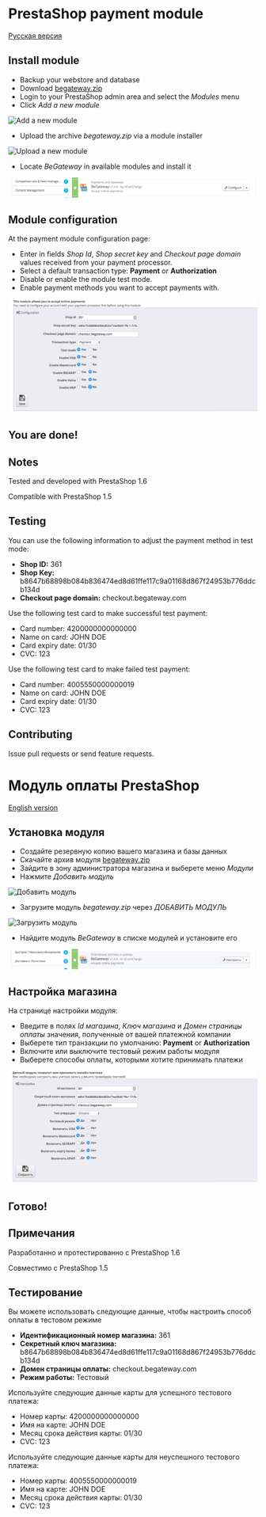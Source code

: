 # PrestaShop payment module

[Русская версия](#модуль-оплаты-prestashop)

## Install module

  * Backup your webstore and database
  * Download [begateway.zip](https://github.com/begateway/prestashop-1.6-payment-module/raw/master/begateway.zip)
  * Login to your PrestaShop admin area and select the _Modules_ menu
  * Click _Add a new module_

![Add a new module](https://github.com/begateway/prestashop-1.6-payment-module/raw/master/doc/add-module-button.png)

  * Upload the archive _begateway.zip_ via a module installer

![Upload a new module](https://github.com/begateway/prestashop-1.6-payment-module/raw/master/doc/add-module-file.png)

  * Locate _BeGateway_ in available modules and install it

![Install module](https://github.com/begateway/prestashop-1.6-payment-module/raw/master/doc/add-module-install.png)

## Module configuration

At the payment module configuration page:

  * Enter in fields _Shop Id_, _Shop secret key_ and _Checkout page domain_ values received from your payment processor.
  * Select a default transaction type: __Payment__ or __Authorization__
  * Disable or enable the module test mode.
  * Enable payment methods you want to accept payments with.

![Configure module](https://github.com/begateway/prestashop-1.6-payment-module/raw/master/doc/config-module.png)

## You are done!

## Notes

Tested and developed with PrestaShop 1.6

Compatible with PrestaShop 1.5

## Testing

You can use the following information to adjust the payment method in test mode:

  * __Shop ID:__ 361
  * __Shop Key:__ b8647b68898b084b836474ed8d61ffe117c9a01168d867f24953b776ddcb134d
  * __Checkout page domain:__ checkout.begateway.com

Use the following test card to make successful test payment:

  * Card number: 4200000000000000
  * Name on card: JOHN DOE
  * Card expiry date: 01/30
  * CVC: 123

Use the following test card to make failed test payment:

  * Card number: 4005550000000019
  * Name on card: JOHN DOE
  * Card expiry date: 01/30
  * CVC: 123

## Contributing

Issue pull requests or send feature requests.

# Модуль оплаты PrestaShop

[English version](#prestashop-payment-module)

## Установка модуля

  * Создайте резервную копию вашего магазина и базы данных
  * Скачайте архив модуля [begateway.zip](https://github.com/begateway/prestashop-1.6-payment-module/raw/master/begateway.zip)
  * Зайдите в зону администратора магазина и выберете меню _Модули_
  * Нажмите _Добавить модуль_

![Добавить модуль](https://github.com/begateway/prestashop-1.6-payment-module/raw/master/doc/add-module-button-ru.png)

  * Загрузите модуль _begateway.zip_ через _ДОБАВИТЬ МОДУЛЬ_

![Загрузить модуль](https://github.com/begateway/prestashop-1.6-payment-module/raw/master/doc/add-module-file-ru.png)

  * Найдите модуль _BeGateway_ в списке модулей и установите его

![Установить модуль](https://github.com/begateway/prestashop-1.6-payment-module/raw/master/doc/add-module-install-ru.png)

## Настройка магазина

На странице настройки модуля:

  * Введите в полях _Id магазина_, _Ключ магазина_ и _Домен страницы оплаты_ значения, полученные от вашей платежной компании
  * Выберете тип транзакции по умолчанию: __Payment__ or __Authorization__
  * Включите или выключите тестовый режим работы модуля
  * Выберете способы оплаты, которыми хотите принимать платежи

![Настройка модуля](https://github.com/begateway/prestashop-1.6-payment-module/raw/master/doc/config-module-ru.png)

## Готово!

## Примечания

Разработанно и протестированно с PrestaShop 1.6

Совместимо с PrestaShop 1.5

## Тестирование

Вы можете использовать следующие данные, чтобы настроить способ оплаты в тестовом режиме

  * __Идентификационный номер магазина:__ 361
  * __Секретный ключ магазина:__ b8647b68898b084b836474ed8d61ffe117c9a01168d867f24953b776ddcb134d
  * __Домен страницы оплаты:__ checkout.begateway.com
  * __Режим работы:__ Тестовый

Используйте следующие данные карты для успешного тестового платежа:

  * Номер карты: 4200000000000000
  * Имя на карте: JOHN DOE
  * Месяц срока действия карты: 01/30
  * CVC: 123

Используйте следующие данные карты для неуспешного тестового платежа:

  * Номер карты: 4005550000000019
  * Имя на карте: JOHN DOE
  * Месяц срока действия карты: 01/30
  * CVC: 123
